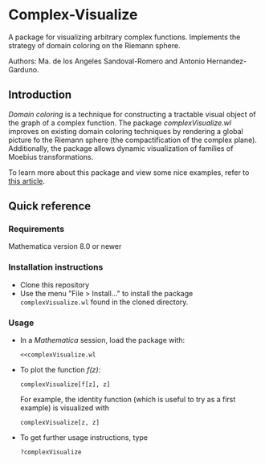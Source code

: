 # Complex-Visualize
 
A package for visualizing arbitrary complex functions.  Implements the strategy of domain coloring on the Riemann sphere.

Authors:  Ma. de los Angeles Sandoval-Romero and Antonio Hernandez-Garduno.

## Introduction

*Domain coloring* is a technique for constructing a tractable visual object of the graph of a complex function.  The package *complexVisualize.wl* improves on existing domain coloring techniques by rendering a global picture fo the Riemann sphere (the compactification of the complex plane).  Additionally, the package allows dynamic visualization of families of Moebius transformations.

To learn more about this package and view some nice examples, refer to [this article](https://www.mathematica-journal.com/2015/11/30/domain-coloring-on-the-riemann-sphere/).

## Quick reference

### Requirements
Mathematica version 8.0 or newer

### Installation instructions
- Clone this repository
- Use the menu "File > Install..." to install the package `complexVisualize.wl` found in the cloned directory.

### Usage
- In a *Mathematica* session, load the package with:

      <<complexVisualize.wl

- To plot the function *f(z)*:

      complexVisualize[f[z], z]

  For example, the identity function (which is useful to try as a first example) is visualized with

      complexVisualize[z, z]
    
- To get further usage instructions, type

      ?complexVisualize
